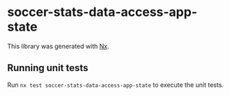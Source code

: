 # soccer-stats-data-access-app-state

This library was generated with [Nx](https://nx.dev).

## Running unit tests

Run `nx test soccer-stats-data-access-app-state` to execute the unit tests.
